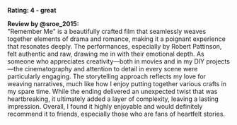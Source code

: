 **Rating: 4 - great**

**Review by @sroe_2015:**  
"Remember Me" is a beautifully crafted film that seamlessly weaves together elements of drama and romance, making it a poignant experience that resonates deeply. The performances, especially by Robert Pattinson, felt authentic and raw, drawing me in with their emotional depth. As someone who appreciates creativity—both in movies and in my DIY projects—the cinematography and attention to detail in every scene were particularly engaging. The storytelling approach reflects my love for weaving narratives, much like how I enjoy putting together various crafts in my spare time. While the ending delivered an unexpected twist that was heartbreaking, it ultimately added a layer of complexity, leaving a lasting impression. Overall, I found it highly enjoyable and would definitely recommend it to friends, especially those who are fans of heartfelt stories.